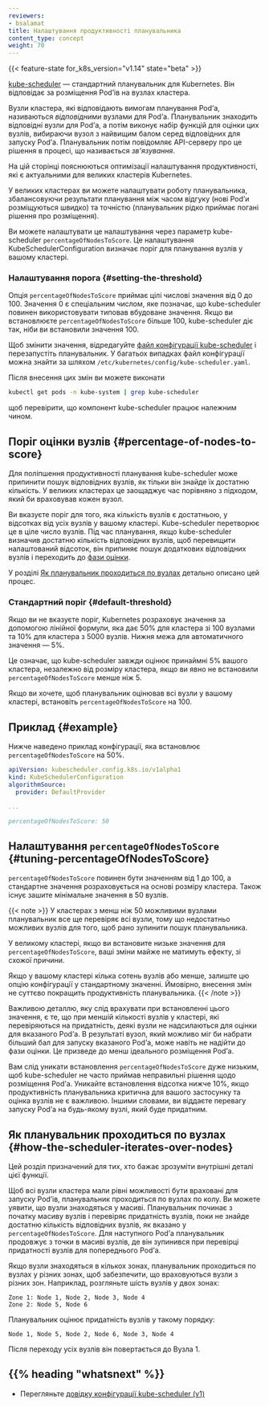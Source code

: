 ```yaml
---
reviewers:
- bsalamat
title: Налаштування продуктивності планувальника
content_type: concept
weight: 70
---
```


<!-- overview -->

{{< feature-state for_k8s_version="v1.14" state="beta" >}}

[kube-scheduler](/docs/concepts/scheduling-eviction/kube-scheduler/#kube-scheduler) — стандартний планувальник для Kubernetes. Він відповідає за розміщення Podʼів на вузлах кластера.

Вузли кластера, які відповідають вимогам планування Podʼа, називаються _відповідними_ вузлами для Podʼа. Планувальник знаходить відповідні вузли для Podʼа, а потім виконує набір функцій для оцінки цих вузлів, вибираючи вузол з найвищим балом серед відповідних для запуску Podʼа. Планувальник потім повідомляє API-серверу про це рішення в процесі, що називається _зв'язування_.

На цій сторінці пояснюються оптимізації налаштування продуктивності, які є актуальними для великих кластерів Kubernetes.

<!-- body -->

У великих кластерах ви можете налаштувати роботу планувальника, збалансовуючи результати планування між часом відгуку (нові Podʼи розміщуються швидко) та точністю (планувальник рідко приймає погані рішення про розміщення).

Ви можете налаштувати це налаштування через параметр kube-scheduler `percentageOfNodesToScore`. Це налаштування KubeSchedulerConfiguration визначає поріг для планування вузлів у вашому кластері.

### Налаштування порога {#setting-the-threshold}

Опція `percentageOfNodesToScore` приймає цілі числові значення від 0 до 100. Значення 0 є спеціальним числом, яке позначає, що kube-scheduler повинен використовувати типовав вбудоване значення. Якщо ви встановлюєте `percentageOfNodesToScore` більше 100, kube-scheduler діє так, ніби ви встановили значення 100.

Щоб змінити значення, відредагуйте [файл конфігурації kube-scheduler](/docs/reference/config-api/kube-scheduler-config.v1/) і перезапустіть планувальник. У багатьох випадках файл конфігурації можна знайти за шляхом `/etc/kubernetes/config/kube-scheduler.yaml`.

Після внесення цих змін ви можете виконати

```bash
kubectl get pods -n kube-system | grep kube-scheduler
```

щоб перевірити, що компонент kube-scheduler працює належним чином.

## Поріг оцінки вузлів {#percentage-of-nodes-to-score}

Для поліпшення продуктивності планування kube-scheduler може припинити пошук відповідних вузлів, як тільки він знайде їх достатню кількість. У великих кластерах це заощаджує час порівняно з підходом, який би враховував кожен вузол.

Ви вказуєте поріг для того, яка кількість вузлів є достатньою, у відсотках від усіх вузлів у вашому кластері. Kube-scheduler перетворює це в ціле число вузлів. Під час планування, якщо kube-scheduler визначив достатню кількість відповідних вузлів, щоб перевищити налаштований відсоток, він припиняє пошук додаткових відповідних вузлів і переходить до [фази оцінки](/docs/concepts/scheduling-eviction/kube-scheduler/#kube-scheduler-implementation).

У розділі [Як планувальник проходиться по вузлах](#how-the-scheduler-iterates-over-nodes) детально описано цей процес.

### Стандартний поріг {#default-threshold}

Якщо ви не вказуєте поріг, Kubernetes розраховує значення за допомогою лінійної формули, яка дає 50% для кластера зі 100 вузлами та 10% для кластера з 5000 вузлів. Нижня межа для автоматичного значення — 5%.

Це означає, що kube-scheduler завжди оцінює принаймні 5% вашого кластера, незалежно від розміру кластера, якщо ви явно не встановили `percentageOfNodesToScore` менше ніж 5.

Якщо ви хочете, щоб планувальник оцінював всі вузли у вашому кластері, встановіть `percentageOfNodesToScore` на 100.

## Приклад {#example}

Нижче наведено приклад конфігурації, яка встановлює `percentageOfNodesToScore` на 50%.

```yaml
apiVersion: kubescheduler.config.k8s.io/v1alpha1
kind: KubeSchedulerConfiguration
algorithmSource:
  provider: DefaultProvider

...

percentageOfNodesToScore: 50
```

## Налаштування `percentageOfNodesToScore` {#tuning-percentageOfNodesToScore}

`percentageOfNodesToScore` повинен бути значенням від 1 до 100, а стандартне значення розраховується на основі розміру кластера. Також існує зашите мінімальне значення в 50 вузлів.

{{< note >}}
У кластерах з менш ніж 50 можливими вузлами планувальник все ще перевіряє всі вузли, тому що недостатньо можливих вузлів для того, щоб рано зупинити пошук планувальника.

У великому кластері, якщо ви встановите низьке значення для `percentageOfNodesToScore`, ваші зміни майже не матимуть ефекту, зі схожої причини.

Якщо у вашому кластері кілька сотень вузлів або менше, залиште цю опцію конфігурації у стандартному значенні. Ймовірно, внесення змін не суттєво покращить продуктивність планувальника.
{{< /note >}}

Важливою деталлю, яку слід врахувати при встановленні цього значення, є те, що при меншій кількості вузлів у кластері, які перевіряються на придатність, деякі вузли не надсилаються для оцінки для вказаного Podʼа. В результаті вузол, який можливо міг би набрати більший бал для запуску вказаного Podʼа, може навіть не надійти до фази оцінки. Це призведе до менш ідеального розміщення Podʼа.

Вам слід уникати встановлення `percentageOfNodesToScore` дуже низьким, щоб kube-scheduler не часто приймав неправильні рішення щодо розміщення Podʼа. Уникайте встановлення відсотка нижче 10%, якщо продуктивність планувальника критична для вашого застосунку та оцінка вузлів не є важливою. Іншими словами, ви віддаєте перевагу запуску Podʼа на будь-якому вузлі, який буде придатним.

## Як планувальник проходиться по вузлах {#how-the-scheduler-iterates-over-nodes}

Цей розділ призначений для тих, хто бажає зрозуміти внутрішні деталі цієї функції.

Щоб всі вузли кластера мали рівні можливості бути враховані для запуску Podʼів, планувальник проходиться по вузлах по колу. Ви можете уявити, що вузли знаходяться у масиві. Планувальник починає з початку масиву вузлів і перевіряє придатність вузлів, поки не знайде достатню кількість відповідних вузлів, як вказано у `percentageOfNodesToScore`. Для наступного Podʼа планувальник продовжує з точки в масиві вузлів, де він зупинився при перевірці придатності вузлів для попереднього Podʼа.

Якщо вузли знаходяться в кількох зонах, планувальник проходиться по вузлах у різних зонах, щоб забезпечити, що враховуються вузли з різних зон. Наприклад, розгляньте шість вузлів у двох зонах:

```none
Zone 1: Node 1, Node 2, Node 3, Node 4
Zone 2: Node 5, Node 6
```

Планувальник оцінює придатність вузлів у такому порядку:

```none
Node 1, Node 5, Node 2, Node 6, Node 3, Node 4
```

Після переходу усіх вузлів він повертається до Вузла 1.

## {{% heading "whatsnext" %}}

* Перегляньте [довідку конфігурації kube-scheduler (v1)](/docs/reference/config-api/kube-scheduler-config.v1/)
